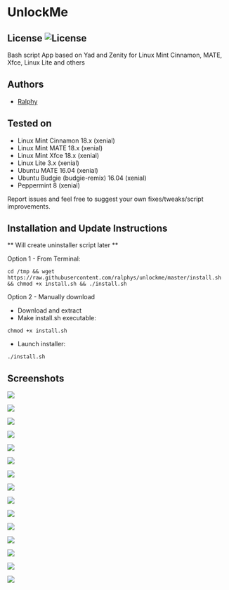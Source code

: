 # UnlockMe
## License ![License](https://img.shields.io/badge/license-GPLv2-green.svg)
Bash script App based on Yad and Zenity for Linux Mint Cinnamon, MATE, Xfce, Linux Lite and others

## Authors
- [Ralphy](https://github.com/ralphys)

## Tested on

- Linux Mint Cinnamon 18.x (xenial)
- Linux Mint MATE 18.x (xenial)
- Linux Mint Xfce 18.x (xenial)
- Linux Lite 3.x (xenial)
- Ubuntu MATE 16.04 (xenial)
- Ubuntu Budgie (budgie-remix) 16.04 (xenial)
- Peppermint 8 (xenial)

Report issues and feel free to suggest your own fixes/tweaks/script improvements.

## Installation and Update Instructions

 ** Will create uninstaller script later **

Option 1 - From Terminal:

`cd /tmp && wget https://raw.githubusercontent.com/ralphys/unlockme/master/install.sh && chmod +x install.sh && ./install.sh`

Option 2 - Manually download

- Download and extract 
- Make install.sh executable:

`chmod +x install.sh`

- Launch installer:

`./install.sh`

## Screenshots

![](https://i.imgur.com/LuthW2D.png)

![](https://i.imgur.com/G6Y9kzB.png)

![](https://i.imgur.com/Iht0gBc.png)

![](https://i.imgur.com/ivXlQuW.png)

![](https://i.imgur.com/R3RXrKb.png)

![](https://i.imgur.com/E5FZLiH.png)

![](https://i.imgur.com/aLNG125.png)

![](https://i.imgur.com/itOrViL.png)

![](https://i.imgur.com/0F4KbOR.png)

![](https://i.imgur.com/0BP6DL1.png)

![](https://i.imgur.com/Whf8vUj.png)

![](https://i.imgur.com/mU8fZzt.png)

![](https://i.imgur.com/wwsM7h0.png)

![](https://i.imgur.com/WwdcwX4.png) 

![](https://i.imgur.com/aFEgs4O.png)
